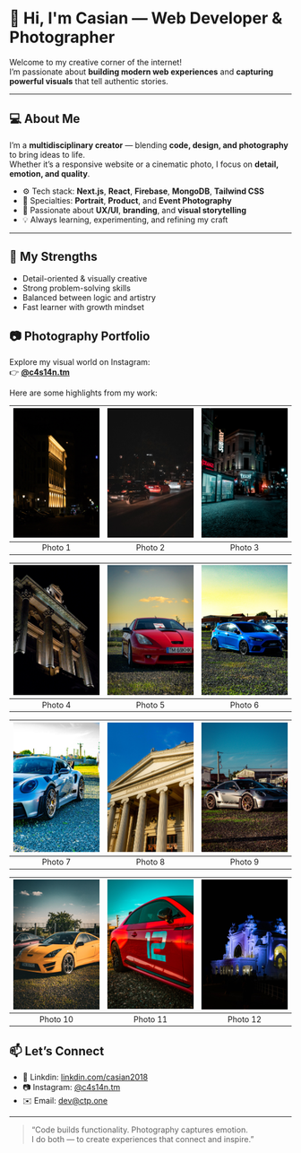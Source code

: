 # 👋 Hi, I'm Casian — Web Developer & Photographer

Welcome to my creative corner of the internet!  
I’m passionate about **building modern web experiences** and **capturing powerful visuals** that tell authentic stories.

---

## 💻 About Me

I’m a **multidisciplinary creator** — blending **code, design, and photography** to bring ideas to life.  
Whether it’s a responsive website or a cinematic photo, I focus on **detail, emotion, and quality**.

- ⚙️ Tech stack: **Next.js**, **React**, **Firebase**, **MongoDB**, **Tailwind CSS**
- 📸 Specialties: **Portrait**, **Product**, and **Event Photography**
- 🎨 Passionate about **UX/UI**, **branding**, and **visual storytelling**
- 💡 Always learning, experimenting, and refining my craft

---

## 🧠 My Strengths

- Detail-oriented & visually creative  
- Strong problem-solving skills  
- Balanced between logic and artistry  
- Fast learner with growth mindset  

## 📷 Photography Portfolio

Explore my visual world on Instagram:  
👉 [**@c4s14n.tm**](https://www.instagram.com/c4s14n.tm/)

Here are some highlights from my work:

| ![Photo 1](/1(1).jpg) | ![Photo 2](/1(2).jpg) | ![Photo 3](/1(3).jpg) |
|:---:|:---:|:---:|
| Photo 1 | Photo 2 | Photo 3 |

| ![Photo 4](/1(4).jpg) | ![Photo 5](/1(5).jpg) | ![Photo 6](/1(6).jpg) |
|:---:|:---:|:---:|
| Photo 4 | Photo 5 | Photo 6 |

| ![Photo 7](/1(7).jpg) | ![Photo 8](/1(8).jpg) | ![Photo 9](/1(9).jpg) |
|:---:|:---:|:---:|
| Photo 7 | Photo 8 | Photo 9 |

| ![Photo 10](/1(10).jpg) | ![Photo 11](/1(11).jpg) | ![Photo 12](/1(12).jpg) |
|:---:|:---:|:---:|
| Photo 10 | Photo 11 | Photo 12 |



## 📫 Let’s Connect

- 💼 Linkdin: [linkdin.com/casian2018]([https://www.linkedin.com/in/oprea-casian-george-a4461020a/](https://www.linkedin.com/in/casian-oprea-a4461020a/))  
- 📷 Instagram: [@c4s14n.tm](https://www.instagram.com/c4s14n.tm/)  
- ✉️ Email: [dev@ctp.one](mailto:dev@ctp.one)  

---

> “Code builds functionality. Photography captures emotion.  
> I do both — to create experiences that connect and inspire.”
